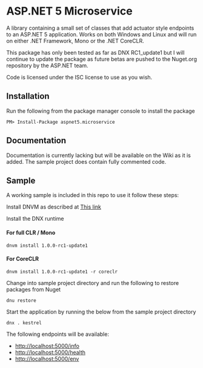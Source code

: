 # ASP.NET 5 Microservice

A library containing a small set of classes that add actuator style endpoints to an ASP.NET 5 application. Works on both Windows and Linux and will run on either .NET Framework, Mono or the .NET CoreCLR.

This package has only been tested as far as DNX RC1_update1 but I will continue to update the package as future betas are pushed to the Nuget.org repository by the ASP.NET team.

Code is licensed under the ISC license to use as you wish.

## Installation

Run the following from the package manager console to install the package

```
PM> Install-Package aspnet5.microservice
```

## Documentation

Documentation is currently lacking but will be available on the Wiki as it is added. The sample project does contain fully commented code.

## Sample

A working sample is included in this repo to use it follow these steps:

Install DNVM as described at [This link](https://github.com/aspnet/Home)

Install the DNX runtime

#### For full CLR / Mono
```
dnvm install 1.0.0-rc1-update1
```

#### For CoreCLR
```
dnvm install 1.0.0-rc1-update1 -r coreclr
```

Change into sample project directory and run the following to restore packages from Nuget

```
dnu restore
```

Start the application by running the below from the sample project directory

```
dnx . kestrel
```

The following endpoints will be available:

- [http://localhost:5000/info](http://localhost:5000/info)
- [http://localhost:5000/health](http://localhost:5000/health)
- [http://localhost:5000/env](http://localhost:5000/env)
